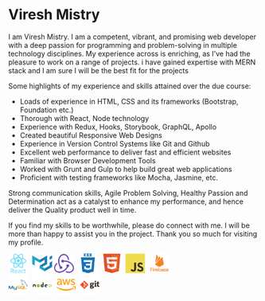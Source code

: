 <h1> Viresh Mistry </h1>

I am Viresh Mistry. I am a competent, vibrant, and promising web developer with a deep passion for programming and problem-solving in multiple technology disciplines. My experience across is enriching, as I’ve had the pleasure to work on a range of projects. i have gained expertise with MERN stack and I am sure I will be the best fit for the projects

Some highlights of my experience and skills attained over the due course:
- Loads of experience in HTML, CSS and its frameworks (Bootstrap, Foundation etc.)
- Thorough with React, Node technology
- Experience with Redux, Hooks, Storybook, GraphQL, Apollo
- Created beautiful Responsive Web Designs
- Experience in Version Control Systems like Git and Github
- Excellent web performance to deliver fast and efficient websites
- Familiar with Browser Development Tools
- Worked with Grunt and Gulp to help build great web applications
- Proficient with testing frameworks like Mocha, Jasmine, etc.

Strong communication skills, Agile Problem Solving, Healthy Passion and Determination act as a catalyst to enhance my performance, and hence deliver the Quality product well in time.

If you find my skills to be worthwhile, please do connect with me. I will be more than happy to assist you in the project. Thank you so much for visiting my profile.

<div>
  
  <img src="https://github.com/devicons/devicon/blob/master/icons/react/react-original-wordmark.svg" title="React" alt="React" width="40" height="40"/>&nbsp;
    <img src="https://github.com/devicons/devicon/blob/master/icons/materialui/materialui-original.svg" title="Material UI" alt="Material UI" width="40" height="40"/>
  <img src="https://github.com/devicons/devicon/blob/master/icons/redux/redux-original.svg" title="Redux" alt="Redux " width="40" height="40"/>&nbsp;
  <img src="https://github.com/devicons/devicon/blob/master/icons/css3/css3-plain-wordmark.svg"  title="CSS3" alt="CSS" width="40" height="40"/>&nbsp;
  <img src="https://github.com/devicons/devicon/blob/master/icons/html5/html5-original.svg" title="HTML5" alt="HTML" width="40" height="40"/>&nbsp;
  <img src="https://github.com/devicons/devicon/blob/master/icons/javascript/javascript-original.svg" title="JavaScript" alt="JavaScript" width="40" height="40"/>&nbsp;
 <img src="https://github.com/devicons/devicon/blob/master/icons/firebase/firebase-plain-wordmark.svg" title="Firebase" alt="Firebase" width="40" height="40"/>&nbsp;  
  <img src="https://github.com/devicons/devicon/blob/master/icons/mysql/mysql-original-wordmark.svg" title="MySQL"  alt="MySQL" width="40" height="40"/>&nbsp;
  <img src="https://github.com/devicons/devicon/blob/master/icons/nodejs/nodejs-original-wordmark.svg" title="NodeJS" alt="NodeJS" width="40" height="40"/>&nbsp;
  <img src="https://github.com/devicons/devicon/blob/master/icons/amazonwebservices/amazonwebservices-plain-wordmark.svg" title="AWS" alt="AWS" width="40" height="40"/>&nbsp;
  <img src="https://github.com/devicons/devicon/blob/master/icons/git/git-original-wordmark.svg" title="Git" alt="Git" width="40" height="40"/>
</div>
